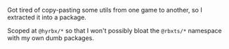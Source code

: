 Got tired of copy-pasting some utils from one game to another, so I extracted it into a package.

Scoped at `@hyrbx/*` so that I won't possibly bloat the `@rbxts/*` namespace with my own dumb packages.
